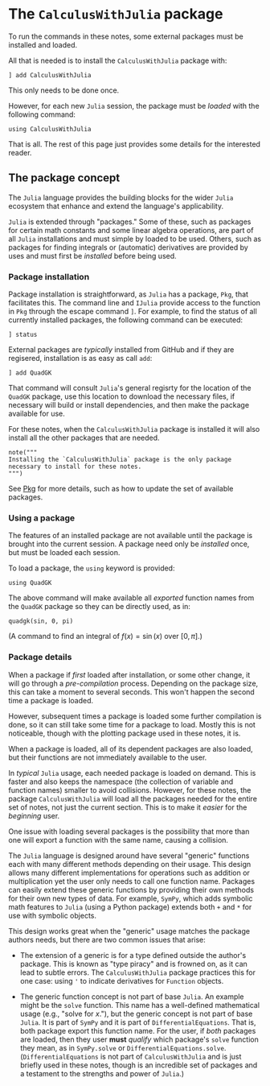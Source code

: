 # The `CalculusWithJulia` package

To run the commands in  these notes, some external packages must be installed and loaded.

All that is needed is to install the `CalculusWithJulia` package  with:

```noeval
] add CalculusWithJulia
```

This only needs to be done once.


However, for each new `Julia` session, the package must be *loaded* with the following command:

```
using CalculusWithJulia
```

That is all. The rest of this page just provides some details for the interested reader.


## The package concept


The `Julia` language provides the building blocks for the wider `Julia` ecosystem that enhance and extend the language's applicability.

`Julia` is extended through "packages." Some of these, such as packages for certain math constants and some linear algebra operations, are part of all `Julia` installations and must simple by loaded to be used. Others, such as packages for finding integrals or (automatic) derivatives are provided by uses and must first be *installed* before being used.

### Package installation

Package installation is straightforward, as `Julia` has a package, `Pkg`, that facilitates this. The command line and `IJulia` provide access to the function in `Pkg` through the escape command `]`. For example, to find the status of all currently installed packages, the following command can be executed:

```noeval
] status
```

External packages are *typically* installed from GitHub and if they are regisered, installation is as easy as call `add`:

```noeval
] add QuadGK
```

That command will consult `Julia`'s general regisrty for the location of the `QuadGK` package, use this location to download the necessary files, if necessary will build or install dependencies, and then make the package available for use.

For these notes, when the `CalculusWithJulia` package is installed it will also install all the other packages that are needed.

```
note("""
Installing the `CalculusWithJulia` package is the only package necessary to install for these notes.
""")
```

See [Pkg](https://docs.julialang.org/en/v1/stdlib/Pkg/index.html) for more details, such as how to update the set of available packages.


### Using a package

The features of an installed package are not available until the package is brought into the current session. A package need only be *installed* once, but must be loaded each session.

To load a package, the `using` keyword is provided:

```
using QuadGK
```

The above command will make available all *exported* function names from the `QuadGK` package so they can be directly used, as in:

```
quadgk(sin, 0, pi)
```

(A command to find an integral of $f(x) = \sin(x)$ over $[0, \pi]$.)



### Package details

When a package if *first* loaded after installation, or some other change, it will go through a *pre-compilation* process. Depending on the package size, this can take a moment to several seconds. This won't happen the second time a package is loaded.


However, subsequent times a package is loaded some further compilation is done, so it can still take some time for a package to load. Mostly this is not noticeable, though with the plotting package used in these notes, it is.


When a package is loaded, all of its dependent packages are also loaded, but their functions are not immediately available to the user.


In *typical* `Julia` usage, each needed package is loaded on demand. This is faster and also keeps the namespace (the collection of variable and function names) smaller to avoid collisions. However, for these notes, the package `CalculusWithJulia` will load all the packages needed for the entire set of notes, not just the current section. This is to make it *easier* for the *beginning* user.

One issue with loading several packages is the possibility that more than one will export a function with the same name, causing a collision.

The `Julia` language is designed around have several "generic" functions each with many different methods depending on their usage. This design allows many different implementations for operations such as addition or multiplication yet the user only needs to call one function name. Packages can easily extend these generic functions by providing their own methods for their own new types of data. For example, `SymPy`, which adds symbolic math features to `Julia` (using a Python package) extends both `+` and `*` for use with symbolic objects.

This design works great when the "generic" usage matches the package authors needs, but there are two common issues that arise:

* The extension of a generic is for a type defined outside the author's package. This is known as "type piracy" and is frowned on, as it can lead to subtle errors. The `CalculusWithJulia` package practices this for one case: using `'` to indicate derivatives for `Function` objects.

* The generic function concept is not part of base `Julia`. An example might be the `solve` function. This name has a well-defined mathematical usage (e.g., "solve for $x$."), but the generic concept is not part of base `Julia`. It is part of `SymPy` and it is part of `DifferentialEquations`. That is, both package export this function name. For the user, if *both* packages are loaded, then they user **must** *qualify* which package's `solve` function they mean, as in `SymPy.solve` or `DifferentialEquations.solve`. (`DifferentialEquations` is not part of `CalculusWithJulia` and is just briefly used in these notes, though is an incredible set of packages and a testament to the strengths and power of `Julia`.)
